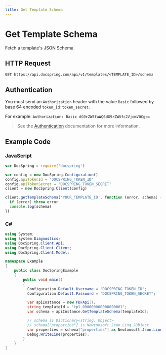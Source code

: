 ```yaml
---
title: Get Template Schema
---
```


# Get Template Schema

Fetch a template's JSON Schema.

## HTTP Request

`GET https://api.docspring.com/api/v1/templates/<TEMPLATE_ID>/schema`

## Authentication

You must send an `Authorization` header with the value `Basic` followed by base 64 encoded `token_id:token_secret`.

For example: `Authorization: Basic dG9rZW5faWQ6dG9rZW5fc2VjcmV0Cg==`

> See the [Authentication](../install-api-client/authentication) documentation for more information.

## Example Code

### JavaScript

```javascript
var DocSpring = require('docspring')

var config = new DocSpring.Configuration()
config.apiTokenId = 'DOCSPRING_TOKEN_ID'
config.apiTokenSecret = 'DOCSPRING_TOKEN_SECRET'
client = new DocSpring.Client(config)

client.getTemplateSchema('YOUR_TEMPLATE_ID', function (error, schema) {
  if (error) throw error
  console.log(schema)
})
```

### C#

```csharp
using System;
using System.Diagnostics;
using DocSpring.Client.Api;
using DocSpring.Client.Client;
using DocSpring.Client.Model;

namespace Example
{
    public class DocSpringExample
    {
        public void main()
        {
          Configuration.Default.Username = "DOCSPRING_TOKEN_ID";
          Configuration.Default.Password = "DOCSPRING_TOKEN_SECRET";

          var apiInstance = new PDFApi();
          string templateId = "tpl_000000000000000001";
          var schema = apiInstance.GetTemplateSchema(templateId);

          // schema is Dictionary<string, Object>
          // schema["properties"] is Newtonsoft.Json.Linq.JObject
          var properties = schema["properties"] as Newtonsoft.Json.Linq.JObject;
          Debug.WriteLine(properties);
        }
    }
}
```